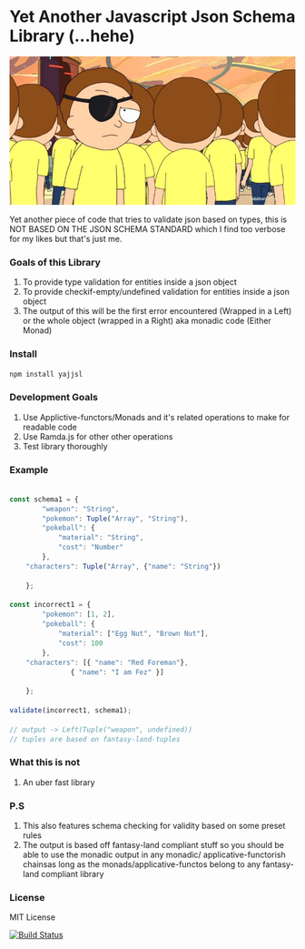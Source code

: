 # Yet Another Javascript Json Schema Library (...hehe)

![rickandmorty](https://github.com/functor-soup/yajjsl/raw/master/pic/rickandmorty.jpg)

Yet another piece of code that tries to validate json based on types,
this is NOT BASED ON THE JSON SCHEMA STANDARD which I find too verbose for my likes
but that's just me.

### Goals of this Library

1. To provide type validation for entities inside a json object
2. To provide checkif-empty/undefined validation for entities inside a json object
3. The output of this will be the first error encountered (Wrapped in a Left) or the whole object (wrapped in a Right) aka monadic code (Either Monad)

### Install

`npm install yajjsl`

### Development Goals

1. Use Applictive-functors/Monads and it's related operations to make for readable code
2. Use Ramda.js for other other operations
3. Test library thoroughly


### Example


```javascript

const schema1 = {
        "weapon": "String",
        "pokemon": Tuple("Array", "String"),
        "pokeball": {
            "material": "String",
            "cost": "Number"
        },
	"characters": Tuple("Array", {"name": "String"})

    };

const incorrect1 = {
        "pokemon": [1, 2],
        "pokeball": {
            "material": ["Egg Nut", "Brown Nut"],
            "cost": 100
        },
	"characters": [{ "name": "Red Foreman"}, 
		       { "name": "I am Fez" }]

    };

validate(incorrect1, schema1);

// output -> Left(Tuple("weapon", undefined)) 
// tuples are based on fantasy-land-tuples

```

### What this is not
1. An uber fast library 

### P.S
1. This also features schema checking for validity based on some preset rules
2. The output is based off fantasy-land compliant stuff so you should be able to use the monadic output in any monadic/ applicative-functorish chainsas long as the monads/applicative-functos belong to any fantasy-land compliant library

### License
MIT License

[![Build Status](https://travis-ci.org/functor-soup/yajjsl.svg?branch=master)](https://travis-ci.org/functor-soup/yajjsl)
